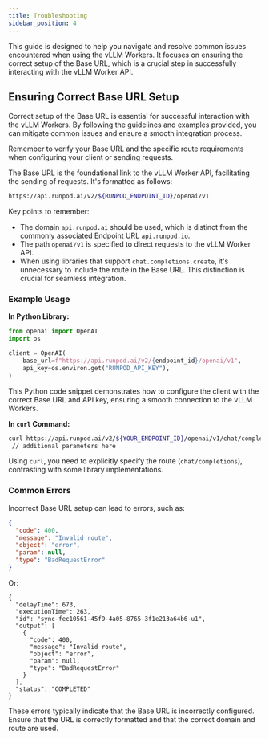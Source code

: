 ```yaml
---
title: Troubleshooting
sidebar_position: 4
---
```


This guide is designed to help you navigate and resolve common issues encountered when using the vLLM Workers.
It focuses on ensuring the correct setup of the Base URL, which is a crucial step in successfully interacting with the vLLM Worker API.

## Ensuring Correct Base URL Setup

Correct setup of the Base URL is essential for successful interaction with the vLLM Workers.
By following the guidelines and examples provided, you can mitigate common issues and ensure a smooth integration process.

Remember to verify your Base URL and the specific route requirements when configuring your client or sending requests.

The Base URL is the foundational link to the vLLM Worker API, facilitating the sending of requests. It's formatted as follows:

```bash
https://api.runpod.ai/v2/${RUNPOD_ENDPOINT_ID}/openai/v1
```

Key points to remember:

- The domain `api.runpod.ai` should be used, which is distinct from the commonly associated Endpoint URL `api.runpod.io`.
- The path `openai/v1` is specified to direct requests to the vLLM Worker API.
- When using libraries that support `chat.completions.create`, it's unnecessary to include the route in the Base URL. This distinction is crucial for seamless integration.

### Example Usage

**In Python Library:**

```python
from openai import OpenAI
import os

client = OpenAI(
    base_url=f"https://api.runpod.ai/v2/{endpoint_id}/openai/v1",
    api_key=os.environ.get("RUNPOD_API_KEY"),
)
```

This Python code snippet demonstrates how to configure the client with the correct Base URL and API key, ensuring a smooth connection to the vLLM Workers.

**In `curl` Command:**

```bash
curl https://api.runpod.ai/v2/${YOUR_ENDPOINT_ID}/openai/v1/chat/completions \
 // additional parameters here
```

Using `curl`, you need to explicitly specify the route (`chat/completions`), contrasting with some library implementations.

### Common Errors

Incorrect Base URL setup can lead to errors, such as:

```json
{
  "code": 400,
  "message": "Invalid route",
  "object": "error",
  "param": null,
  "type": "BadRequestError"
}
```

Or:

```output
{
  "delayTime": 673,
  "executionTime": 263,
  "id": "sync-fec10561-45f9-4a05-8765-3f1e213a64b6-u1",
  "output": [
    {
      "code": 400,
      "message": "Invalid route",
      "object": "error",
      "param": null,
      "type": "BadRequestError"
    }
  ],
  "status": "COMPLETED"
}
```

These errors typically indicate that the Base URL is incorrectly configured.
Ensure that the URL is correctly formatted and that the correct domain and route are used.
